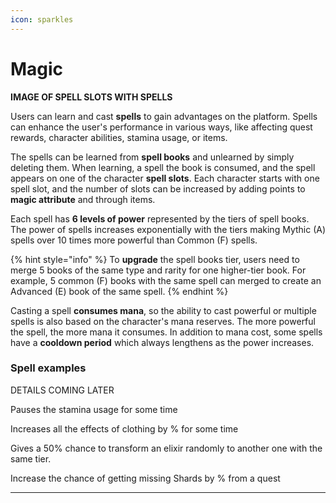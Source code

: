 ```yaml
---
icon: sparkles
---
```


# Magic

**IMAGE OF SPELL SLOTS WITH SPELLS**

Users can learn and cast **spells** to gain advantages on the platform. Spells can enhance the user's performance in various ways, like affecting quest rewards, character abilities, stamina usage, or items. 

The spells can be learned from **spell books** and unlearned by simply deleting them. When learning, a spell the book is consumed, and the spell appears on one of the character **spell slots**. Each character starts with one spell slot, and the number of slots can be increased by adding points to **magic attribute** and through items.

Each spell has **6 levels of power** represented by the tiers of spell books. The power of spells increases exponentially with the tiers making Mythic (A) spells over 10 times more powerful than Common (F) spells. 

{% hint style="info" %}
To **upgrade** the spell books tier, users need to merge 5 books of the same type and rarity for one higher-tier book. For example, 5 common (F) books with the same spell can merged to create an Advanced (E) book of the same spell.
{% endhint %}

Casting a spell **consumes mana**, so the ability to cast powerful or multiple spells is also based on the character's mana reserves. The more powerful the spell, the more mana it consumes. In addition to mana cost, some spells have a **cooldown period** which always lengthens as the power increases.

### Spell examples

DETAILS COMING LATER

Pauses the stamina usage for some time

Increases all the effects of clothing by % for some time 

Gives a 50% chance to transform an elixir randomly to another one with the same tier.

Increase the chance of getting missing Shards by % from a quest

* * *